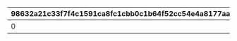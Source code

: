 |98632a21c33f7f4c1591ca8fc1cbb0c1b64f52cc54e4a8177aaf492b67325599|077c360b30994098b54e74823e751bb068e547b4e0a3aa8664fe4acc95e37e38|1d3c0f8fb6aaa10de5cf3259e76e3ae3a0b4a7cf15a748117530999391f7c413|d5dfeff6ae7fa7544ba12dbc4f215f425d59265671480af6928b29bb55b08727|9ff6c3c55e60de5891659a97b44137f8d81a7e23a00fce3b7f483f96185d500f|6acad44991f96cf3c25636f049e215c94b7d903c920f4ad993a5538193529ede|41a67902fe41a6834dab6d5d6d9df3bcfdb4eb828caf6c25b0d0a3983d12d42f|296023f8bfc2db6fab9b5f914cbbbc6e0191df1a16b880eb40dc3f3798a669a4|dbff2f65a00662943f56833daac87c3ab24e3ae9f31f93d070c70908bd479c1d|cfab1b4c2c80ea70e8319a5c99d6c695452904e918a294d0e52ef891d215b3db|b792b7bfe67d61130280c2e3185ccbc8f256d7973628b23d85016b52b26da0d4|3abfb89419a8acb2dc4451fdc10559adbbea953ac86af1cbe992c1aea25dbafa|8f5b890f8fde9c317e931fdc9d873016f146042531b0022938c5eb6a45e23c30|4286bbd62fea7c6e522651ef41a9e5f1a60128fe13732b535928f32e81cb449e|c4a14a0241054943498f0624fff1018c53029d8015753ecd66fc0d2a1c27a558|2eab9bf8472119b68b1041af34b8e7e7620d8a706f0d27b61f6c9cbe5366f8a5|b1c5c2d6d57014d9cc29b3c8b2c9f1b4d51b7f1c075da6ebbd7530695c194c5d|18fa22d1fcdc11ad3544675d5a89237b5fbe8ea96b68f9c00e79407725287695|
| --- | --- | --- | --- | --- | --- | --- | --- | --- | --- | --- | --- | --- | --- | --- | --- | --- | --- |
|0|300000|0|15|0|0|11001039|0|0|0|0|0|15|1|スコアを累計で300000獲得しよう|0|0|0|